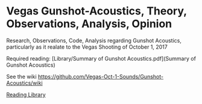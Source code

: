 # Vegas Gunshot-Acoustics, Theory, Observations, Analysis, Opinion
Research, Observations, Code, Analysis regarding Gunshot Acoustics, particularly as it realate to the Vegas Shooting of October 1, 2017

Required reading:  [Library/Summary of Gunshot Acoustics.pdf](Summary of Gunshot Acoustics)  []() 

See the wiki https://github.com/Vegas-Oct-1-Sounds/Gunshot-Acoustics/wiki

[Reading Library](Library)
